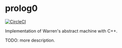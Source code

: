 # prolog0

[![CircleCI](https://circleci.com/gh/zeling/prolog0/tree/master.svg?style=svg)](https://circleci.com/gh/zeling/prolog0/tree/master)

Implementation of Warren's abstract machine with C++.

TODO: more description.
